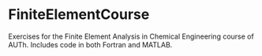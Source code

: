 # FiniteElementCourse
Exercises for the Finite Element Analysis in Chemical Engineering course of AUTh.
Includes code in both Fortran and MATLAB.
